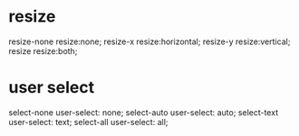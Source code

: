 # resize
resize-none         resize:none;
resize-x            resize:horizontal;
resize-y            resize:vertical;
resize              resize:both;

# user select
select-none         user-select: none;
select-auto         user-select: auto;
select-text         user-select: text;
select-all          user-select: all;